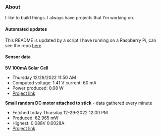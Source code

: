 ### About
I like to build things. I always have projects that I'm working on.

#### Automated updates
This README is updated by a script I have running on a Raspberry Pi, can see the repo [here](https://github.com/jdc-cunningham/raspi-git-repo-updater).

#### Sensor data
**5V 100mA Solar Cell**
- Thursday 12/29/2022 11:50 AM
- Computed voltage: 1.41 V current: 60 mA
- Power produced: 0.08 W
- [Project link](https://github.com/jdc-cunningham/raspisolarplotter)

**Small random DC motor attached to stick** - data gathered every minute
- Fetched today Thursday 12-29-2022 12:00 PM
- Produced: 62.965 mW
- Highest: 0.088V 0.0028A
- [Project link](https://github.com/jdc-cunningham/turbine-raspi)